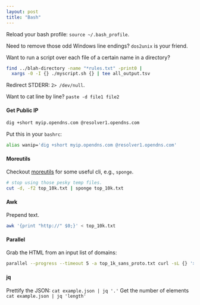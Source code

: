 ```yaml
---
layout: post 
title: "Bash"
---
```


Reload your bash profile: `source ~/.bash_profile`.

Need to remove those odd Windows line endings? `dos2unix` is your friend.

Want to run a script over each file of a certain name in a directory?

```bash
find ../blah-directory -name "*rules.txt" -print0 | 
  xargs -0 -I {} ./myscript.sh {} | tee all_output.tsv
```

Redirect STDERR: `2> /dev/null`.

Want to cat line by line? `paste -d file1 file2`

#### Get Public IP

```bash
dig +short myip.opendns.com @resolver1.opendns.com
```

Put this in your `bashrc`:

```bash
alias wanip='dig +short myip.opendns.com @resolver1.opendns.com'
```


#### Moreutils

Checkout [moreutils](http://joeyh.name/code/moreutils/) for some useful cli, e.g., `sponge`.

```bash
# stop using those pesky temp files.
cut -d, -f2 top_10k.txt | sponge top_10k.txt
```

#### Awk

Prepend text.

```bash
awk '{print "http://" $0;}' < top_10k.txt
```

#### Parallel

Grab the HTML from an input list of domains:

```bash
parallel --progress --timeout 5 -a top_1k_sans_proto.txt curl -sL {} '>' curl-out/{}.html
```

#### jq

Prettify the JSON: `cat example.json | jq '.'`
Get the number of elements `cat example.json | jq 'length'`
